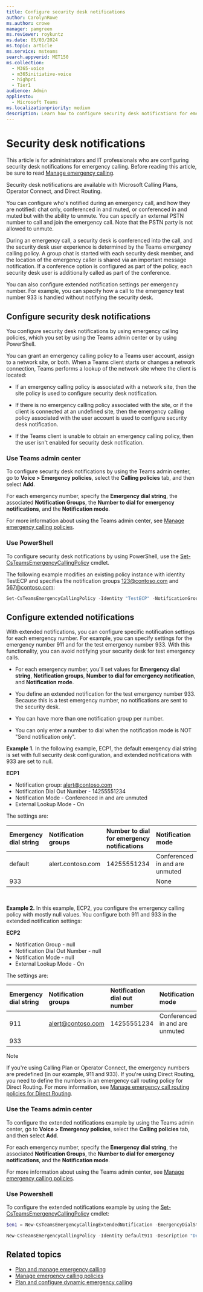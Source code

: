 ```yaml
---
title: Configure security desk notifications
author: CarolynRowe
ms.author: crowe
manager: pamgreen
ms.reviewer: roykuntz
ms.date: 05/03/2024
ms.topic: article
ms.service: msteams
search.appverid: MET150
ms.collection:
  - M365-voice
  - m365initiative-voice
  - highpri
  - Tier1
audience: Admin
appliesto:
  - Microsoft Teams
ms.localizationpriority: medium
description: Learn how to configure security desk notifications for emergency calling.
---
```


# Security desk notifications

This article is for administrators and IT professionals who are configuring security desk notifications for emergency calling. Before reading this article, be sure to read [Manage emergency calling](what-are-emergency-locations-addresses-and-call-routing.md).

Security desk notifications are available with Microsoft Calling Plans, Operator Connect, and Direct Routing.

You can configure who's notified during an emergency call, and how they are notified: chat only, conferenced in and muted, or conferenced in and muted but with the ability to unmute. You can specify an external PSTN number to call and join the emergency call. Note that the PSTN party is not allowed to unmute.

During an emergency call, a security desk is conferenced into the call, and the security desk user experience is determined by the Teams emergency calling policy. A group chat is started with each security desk member, and the location of the emergency caller is shared via an important message notification. If a conference option is configured as part of the policy, each security desk user is additionally called as part of the conference.

You can also configure extended notification settings per emergency number. For example, you can specify how a call to the emergency test number 933 is handled without notifying the security desk.

## Configure security desk notifications

You configure security desk notifications by using emergency calling policies, which you set by using the Teams admin center or by using PowerShell.

You can grant an emergency calling policy to a Teams user account, assign to a network site, or both. When a Teams client starts or changes a network connection, Teams performs a lookup of the network site where the client is located:

- If an emergency calling policy is associated with a network site, then the site policy is used to configure security desk notification.

- If there is no emergency calling policy associated with the site, or if the client is connected at an undefined site, then the emergency calling policy associated with the user account is used to configure security desk notification.

- If the Teams client is unable to obtain an emergency calling policy, then the user isn't enabled for security desk notification.


### Use Teams admin center

To configure security desk notifications by using the Teams admin center, go to **Voice > Emergency policies**, select the **Calling policies** tab, and then select **Add**.  

For each emergency number, specify the **Emergency dial string**, the associated **Notification Groups**, the **Number to dial for emergency notifications**, and the **Notification mode**.

For more information about using the Teams admin center, see [Manage emergency calling policies](manage-emergency-calling-policies.md).  

### Use PowerShell

To configure security desk notifications by using PowerShell, use the  [Set-CsTeamsEmergencyCallingPolicy](/powershell/module/teams/set-csteamsemergencycallingpolicy) cmdlet. 

The following example modifies an existing policy instance with identity TestECP and specifies the notification groups 123@contoso.com and 567@contoso.com:

``` PowerShell
Set-CsTeamsEmergencyCallingPolicy -Identity "TestECP" -NotificationGroup "123@contoso.com;567@contoso.com"
```

## Configure extended notifications

With extended notifications, you can configure specific notification settings for each emergency number. For example, you can specify settings for the emergency number 911 and for the test emergency number 933. With this functionality, you can avoid notifying your security desk for test emergency calls.  

- For each emergency number, you'll set values for **Emergency dial string**, **Notification groups**, **Number to dial for emergency notification**, and **Notification mode**.    

- You define an extended notification for the test emergency number 933. Because this is a test emergency number, no notifications are sent to the security desk.  

- You can have more than one notification group per number.

- You can only enter a number to dial when the notification mode is NOT "Send notification only". 

**Example 1.** In the following example, ECP1, the default emergency dial string is set with full security desk configuration, and extended notifications with 933 are set to null.  

**ECP1**
- Notification group: alert@contoso.com
- Notification Dial Out Number - 14255551234
- Notification Mode - Conferenced in and are unmuted
- External Lookup Mode - On

The settings are: 

| Emergency dial string | Notification groups | Number to dial for emergency notifications | Notification mode |
| :------------| :-------| :-------| :-------|
| default | alert.contoso.com | 14255551234 | Conferenced in and are unmuted |
| 933 |   |  | None |

<br>

**Example 2.** In this example, ECP2, you configure the emergency calling policy with mostly null values. You configure both 911 and 933 in the extended notification settings:

**ECP2**
- Notification Group - null
- Notification Dial Out Number - null
- Notification Mode - null
- External Lookup Mode - On

The settings are:

| Emergency dial string | Notification groups | Notification dial out number | Notification mode |
| :------------| :-------| :-------| :-------|
| 911 | alert@contoso.com | 14255551234 | Conferenced in and are unmuted | 
| 933 |   |  |  |




> [!NOTE] 
> If you're using Calling Plan or Operator Connect, the emergency numbers are predefined (in our example, 911 and 933). If you're using Direct Routing, you need to define the numbers in an emergency call routing policy for Direct Routing. For more information, see [Manage emergency call routing policies for Direct Routing](manage-emergency-call-routing-policies.md).


### Use the Teams admin center

To configure the extended notifications example by using the Teams admin center, go to **Voice > Emergency policies**, select the **Calling policies** tab, and then select **Add**.  

For each emergency number, specify the **Emergency dial string**, the associated **Notification Groups**, the **Number to dial for emergency notifications**, and the **Notification mode**.

For more information about using the Teams admin center, see [Manage emergency calling policies](manage-emergency-calling-policies.md).  


### Use Powershell

To configure the extended notifications example 
by using the [Set-CsTeamsEmergencyCallingPolicy](/powershell/module/teams/set-csteamsemergencycallingpolicy) cmdlet:

```powershell
$en1 = New-CsTeamsEmergencyCallingExtendedNotification -EmergencyDialString "933"  

New-CsTeamsEmergencyCallingPolicy -Identity Default911 -Description "Default Emergency notification" -NotificationGroup "alert@contoso.com" -NotificationDialOutNumber "+14255551234" -NotificationMode ConferenceMuted -ExtendedNotifications @{add=$en1} 
```

## Related topics

- [Plan and manage emergency calling](what-are-emergency-locations-addresses-and-call-routing.md)
- [Manage emergency calling policies](manage-emergency-calling-policies.md)
- [Plan and configure dynamic emergency calling](configure-dynamic-emergency-calling.md)

